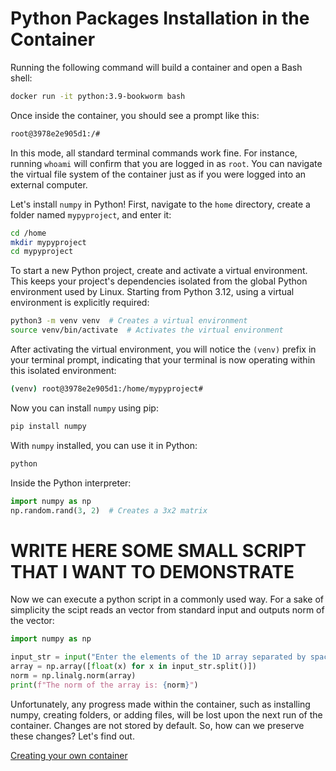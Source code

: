 # Python Packages Installation in the Container

Running the following command will build a container and open a Bash shell:
```bash
docker run -it python:3.9-bookworm bash
```
Once inside the container, you should see a prompt like this:
```bash
root@3978e2e905d1:/#
```

In this mode, all standard terminal commands work fine. For instance, running `whoami` will confirm that you are logged in as `root`. You can navigate the virtual file system of the container just as if you were logged into an external computer.

Let's install `numpy` in Python! First, navigate to the `home` directory, create a folder named `mypyproject`, and enter it:
```bash
cd /home
mkdir mypyproject
cd mypyproject
```

To start a new Python project, create and activate a virtual environment. This keeps your project's dependencies isolated from the global Python environment used by Linux. Starting from Python 3.12, using a virtual environment is explicitly required:
```bash
python3 -m venv venv  # Creates a virtual environment
source venv/bin/activate  # Activates the virtual environment
```

After activating the virtual environment, you will notice the `(venv)` prefix in your terminal prompt, indicating that your terminal is now operating within this isolated environment:
```bash
(venv) root@3978e2e905d1:/home/mypyproject#
```

Now you can install `numpy` using pip:
```bash
pip install numpy
```

With `numpy` installed, you can use it in Python:
```bash
python
```
Inside the Python interpreter:
```python
import numpy as np
np.random.rand(3, 2)  # Creates a 3x2 matrix
```

# WRITE HERE SOME SMALL SCRIPT THAT I WANT TO DEMONSTRATE
Now we can execute a python script in a commonly used way. For a sake of simplicity the scipt reads an vector from standard input and outputs norm of the vector:
```python
import numpy as np

input_str = input("Enter the elements of the 1D array separated by spaces: ")
array = np.array([float(x) for x in input_str.split()])
norm = np.linalg.norm(array)
print(f"The norm of the array is: {norm}")
```

Unfortunately, any progress made within the container, such as installing numpy, creating folders, or adding files, will be lost upon the next run of the container. Changes are not stored by default. So, how can we preserve these changes? Let's find out.

[Creating your own container](./Docker4.md)